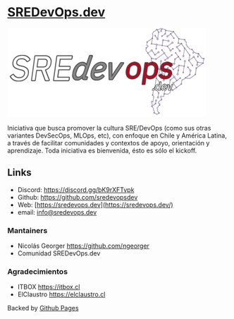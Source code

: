 # [SREDevOps.dev](https://sredevops.dev/)

![SREDevOps.dev](https://github.com/sredevopsdev/.github/raw/main/oldweb/logo-h.png)

Iniciativa que busca promover la cultura SRE/DevOps (como sus otras variantes DevSecOps, MLOps, etc), con enfoque en Chile y América Latina, a través de facilitar comunidades y contextos de apoyo, orientación y aprendizaje. Toda iniciativa es bienvenida, ésto es sólo el kickoff.

## Links

- Discord: <https://discord.gg/bK9rXFTvpk>  
- Github: <https://github.com/sredevopsdev>
- Web: [https://sredevops.dev](https://sredevops.dev/)
- email: info@sredevops.dev

### Mantainers

- Nicolás Georger <https://github.com/ngeorger>
- Comunidad SREDevOps.dev

### Agradecimientos

- ITBOX <https://itbox.cl>
- ElClaustro <https://elclaustro.cl>

Backed by [Github Pages](https://pages.github.com/)
